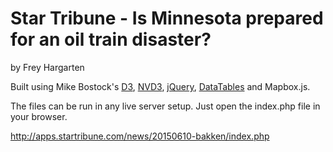 Star Tribune - Is Minnesota prepared for an oil train disaster?
================

by Frey Hargarten

Built using Mike Bostock's [D3](https://github.com/mbostock/d3), [NVD3](http://nvd3.org/), [jQuery](https://github.com/jquery/jquery), [DataTables](https://www.datatables.net/) and Mapbox.js.

The files can be run in any live server setup. Just open the index.php file in your browser.

http://apps.startribune.com/news/20150610-bakken/index.php